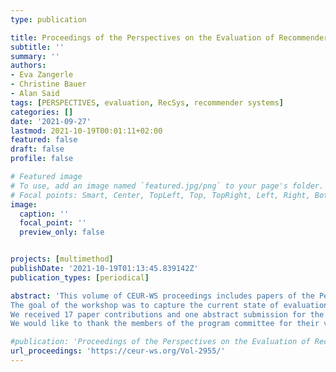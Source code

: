 ```yaml
---
type: publication

title: Proceedings of the Perspectives on the Evaluation of Recommender Systems Workshop 2021
subtitle: ''
summary: ''
authors:
- Eva Zangerle
- Christine Bauer
- Alan Said
tags: [PERSPECTIVES, evaluation, RecSys, recommender systems]
categories: []
date: '2021-09-27'
lastmod: 2021-10-19T00:01:11+02:00
featured: false
draft: false
profile: false

# Featured image
# To use, add an image named `featured.jpg/png` to your page's folder.
# Focal points: Smart, Center, TopLeft, Top, TopRight, Left, Right, BottomLeft, Bottom, BottomRight.
image:
  caption: ''
  focal_point: ''
  preview_only: false


projects: [multimethod]
publishDate: '2021-10-19T01:13:45.839142Z'
publication_types: [periodical]

abstract: 'This volume of CEUR-WS proceedings includes papers of the Perspectives on the Evaluation of Recommender Systems Workshop 2021. The workshop is co-located with the ACM Recommender Systems Conference 2021 in Amsterdam, The Netherlands.
The goal of the workshop was to capture the current state of evaluation and gauge whether there is—or should be—a different target that recommender systems evaluation should strive for. The workshop primarily addressed the question: “Where should we go from here as a community?” and aimed at coming up with concrete steps for action.
We received 17 paper contributions and one abstract submission for the workshop. Each paper contribution received three reviews. We selected 12 papers for publication which will also be presented during the workshop. Furthermore, we accepted one abstract submission to be presented at the workshop.
We would like to thank the members of the program committee for their valuable reviews and suggestions. We also thank the authors for their submissions and contributions to the workshop.'

#publication: 'Proceedings of the Perspectives on the Evaluation of Recommender Systems Workshop 2021'
url_proceedings: 'https://ceur-ws.org/Vol-2955/'
---
```

